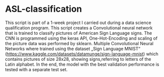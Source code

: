 # ASL-classification
This script is part of a 1-week project I carried out during a data science qualification program.
This script creates a Convolutional neural network that is trained to classify pictures of American Sign Language signs.
The CNN is programmed using the keras API, One-Hot-Encoding and scaling of the picture data was performed by sklearn.
Multiple Convolutional Neural Networks where trained using the dataset „Sign Language MNIST“ (https://www.kaggle.com/datasets/datamunge/sign-language-mnist) which contains pictures of size 28x28, showing signs,referring to letters of the Latin alphabet. 
In the end, the model with the best validation performance is tested with a separate test set.
